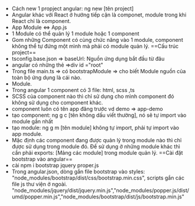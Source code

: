 - Cách new 1 propject angular: ng new [tên project]
- Angular khác với React ở hướng tiếp cận là componet, module trong khi React chỉ là component.
- App Module <=> App.js
- 1 Module có thể quản lý 1 module hoặc 1 component
- Gom những Component có cùng chức năng vào 1 module, component không thể tự đứng một mình mà phải có module quản lý.
==Cấu trúc project==
- tsconfig.base.json => baseUrl: Nguồn ứng dụng bắt đầu từ đâu
- angular có những thẻ <app-root> </app-root> =>div id ="root"
- Trong file main.ts => có bootstrapModule => cho biết Module nguồn của toàn bộ ứng dụng là cái nào.
- Module.
- Trong angular 1 component có 3 file: html, scss ,ts
- SCSS của component nào thì chỉ sử dụng cho mình component đó không sử dụng cho component khác.
- component luôn có tên app đăng trước vd demo => app-demo
- tạo component: ng g c [tên không dấu viết thường], nó sẽ tự import vào module gần nhất
- tạo module: ng g m [tên module] không tự import, phải tự import vào app module.
- Mặc định các component đang được quản lý trong module nào thì chỉ được sử dụng trong module đó. Để sử dụng ở những module khác thì cần phải exports: [Mảng các module] trong module quản lý.
==Cài đặt bootstrap vào angular==
- cài npm i bootstrap jquery proper.js
- Trong angular.json, dòng gắn file bootstrap vào styles: "node_modules/bootstrap/dist/css/bootstrap.min.css", scripts gắn các file js thư viện ở ngoài. "node_modules/jquery/dist/jquery.min.js","node_modules/popper.js/dist/umd/popper.min.js","node_modules/bootstrap/dist/js/bootstrap.min.js"